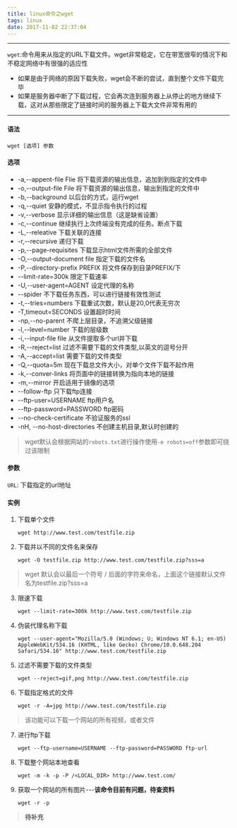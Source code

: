 ```yaml
---
title: linux命令之wget
tags: linux
date: 2017-11-02 22:37:04
---
```



---------------------------------------------------
`wget`:命令用来从指定的URL下载文件。wget非常稳定，它在带宽很窄的情况下和不稳定网络中有很强的适应性

* 如果是由于网络的原因下载失败，wget会不断的尝试，直到整个文件下载完毕
* 如果是服务器中断了下载过程，它会再次连到服务器上从停止的地方继续下载，这对从那些限定了链接时间的服务器上下载大文件非常有用的
--------------------------------------------------
<!--more-->

#### 语法

`wget [选项] 参数`

#### 选项

* -a,--appent-file Flie 将下载资源的输出信息，追加到到指定的文件中
* -o,--output-file File 将下载资源的输出信息，输出到指定的文件中
* -b,--background 以后台的方式，运行wget
* -q,--quiet 安静的模式，不显示指令执行的过程
* -v,--verbose 显示详细的输出信息（这是缺省设置）
*  -c,--continue 继续执行上次终端没有完成的任务。断点下载
* -L,--releative 下载关联的连接
* -r,--recursive 递归下载
* -p,--page-requisites  下载显示html文件所需的全部文件
* -O,--output-document file 指定下载的文件名
* -P,--directory-prefix PREFIX 将文件保存到目录PREFIX/下
* --limit-rate=300k 限定下载速率
* -U,--user-agent=AGENT 设定代理的名称
* --spider 不下载任务东西，可以进行链接有效性测试
* -t,--tries=numbers 下载重试次数，默认是20,0代表无穷次
* -T,timeout=SECONDS 设置超时时间
* -np,--no-parent 不爬上层目录，不追溯父级链接
* -l,--level=number 下载的层级数
* -i,--input-file file 从文件提取多个url并下载
* -R,--reject=list 过滤不需要下载的文件类型,以英文的逗号分开
* -A,--accept=list 需要下载的文件类型
* -Q,--quota=5m 现在下载总文件大小，对单个文件下载不起作用
* -k,--conver-links 将页面中的链接转换为指向本地的链接
* -m,--mirror 开启适用于镜像的选项
* --follow-ftp 只下载ftp连接
* --ftp-user=USERNAME ftp用户名
* --ftp-password=PASSWORD ftp密码
* --no-check-certificate 不验证服务的ssl
* -nH, --no-host-directories 不创建主机目录,默认时创建的

>wget默认会根据网站的`robots.txt`进行操作使用`-e robots=off`参数即可绕过该限制

#### 参数

 `URL`: 下载指定的url地址


#### 实例

1. 下载单个文件

    `wget http://www.test.com/testfile.zip`

2. 下载并以不同的文件名来保存

    `wget -O testfile.zip http://www.test.com/testfile.zip?sss=a`
>wget 默认会以最后一个符号 / 后面的字符来命名，上面这个链接默认文件名为testfile.zip?sss=a

3. 限速下载

    `wget --limit-rate=300k http://www.test.com/testfile.zip`

4. 伪装代理名称下载

    `wget --user-agent="Mozilla/5.0 (Windows; U; Windows NT 6.1; en-US) AppleWebKit/534.16 (KHTML, like Gecko) Chrome/10.0.648.204 Safari/534.16" http://www.test.com/testfile.zip`

5. 过滤不需要下载的文件类型

    `wget --reject=gif,png http://www.test.com/testfile.zip`

6. 下载指定格式的文件

    `wget -r -A=jpg http://www.test.com/testfile.zip`
>该功能可以下载一个网站的所有视频，或者文件

7. 进行ftp下载

    `wget --ftp-username=USERNAME --ftp-password=PASSWORD ftp-url`

8. 下载整个网站本地查看

    `wget -m -k -p -P /<LOCAL_DIR> http://www.test.com/`

9. 获取一个网站的所有图片---**该命令目前有问题，待查资料**

    `wget -r -p `




>**待补充**
